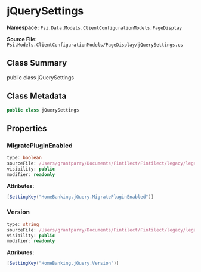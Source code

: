 # jQuerySettings

**Namespace:** `Psi.Data.Models.ClientConfigurationModels.PageDisplay`

**Source File:** `Psi.Models.ClientConfigurationModels/PageDisplay/jQuerySettings.cs`

## Class Summary

public class jQuerySettings

## Class Metadata

```typescript
public class jQuerySettings
```

## Properties

### MigratePluginEnabled

```typescript
type: boolean
sourceFile: /Users/grantparry/Documents/Fintilect/Fintilect/legacy/legacy-apis/Psi.Models.ClientConfigurationModels/PageDisplay/jQuerySettings.cs
visibility: public
modifier: readonly
```

**Attributes:**
```csharp
[SettingKey("HomeBanking.jQuery.MigratePluginEnabled")]
```

### Version

```typescript
type: string
sourceFile: /Users/grantparry/Documents/Fintilect/Fintilect/legacy/legacy-apis/Psi.Models.ClientConfigurationModels/PageDisplay/jQuerySettings.cs
visibility: public
modifier: readonly
```

**Attributes:**
```csharp
[SettingKey("HomeBanking.jQuery.Version")]
```
